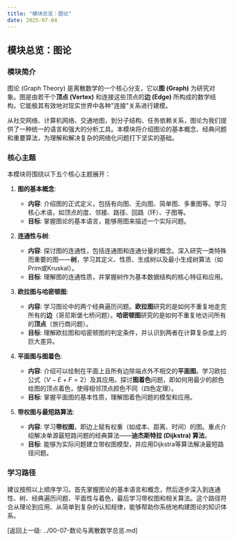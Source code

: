 ```yaml
---
title: "模块总览：图论"
date: 2025-07-04
---
```


## 模块总览：图论

### 模块简介

图论 (Graph Theory) 是离散数学的一个核心分支，它以**图 (Graph)** 为研究对象。图是由若干个**顶点 (Vertex)** 和连接这些顶点的**边 (Edge)** 所构成的数学结构，它能极其有效地对现实世界中各种"连接"关系进行建模。

从社交网络、计算机网络、交通地图，到分子结构、任务依赖关系，图论为我们提供了一种统一的语言和强大的分析工具。本模块将介绍图论的基本概念、经典问题和重要算法，为理解和解决复杂的网络化问题打下坚实的基础。

### 核心主题

本模块将围绕以下五个核心主题展开：

1.  **图的基本概念**:
    *   **内容**: 介绍图的正式定义，包括有向图、无向图、简单图、多重图等。学习核心术语，如顶点的度、邻接、路径、回路（环）、子图等。
    *   **目标**: 掌握图论的基本语言，能够用图来描述一个实际问题。

2.  **连通性与树**:
    *   **内容**: 探讨图的连通性，包括连通图和连通分量的概念。深入研究一类特殊而重要的图——**树**，学习其定义、性质、生成树以及最小生成树算法（如Prim或Kruskal）。
    *   **目标**: 理解图的连通性质，并掌握树作为基本数据结构的核心特征和应用。

3.  **欧拉图与哈密顿图**:
    *   **内容**: 学习图论中的两个经典遍历问题。**欧拉图**研究的是如何不重复地走完所有的**边**（哥尼斯堡七桥问题）。**哈密顿图**研究的是如何不重复地访问所有的**顶点**（旅行商问题）。
    *   **目标**: 理解欧拉图和哈密顿图的判定条件，并认识到两者在计算复杂度上的巨大差异。

4.  **平面图与图着色**:
    *   **内容**: 介绍可以绘制在平面上且所有边除端点外不相交的**平面图**。学习欧拉公式（$V-E+F=2$）及其应用。探讨**图着色**问题，即如何用最少的颜色给图的顶点着色，使得相邻顶点颜色不同（四色定理）。
    *   **目标**: 掌握平面图的基本性质，理解图着色问题的模型和应用。

5.  **带权图与最短路算法**:
    *   **内容**: 学习**带权图**，即边上赋有权重（如成本、距离、时间）的图。重点介绍解决单源最短路问题的经典算法——**迪杰斯特拉 (Dijkstra) 算法**。
    *   **目标**: 能够为实际问题建立带权图模型，并应用Dijkstra等算法解决最短路径问题。

### 学习路径

建议按照以上顺序学习。首先掌握图论的基本语言和概念，然后逐步深入到连通性、树、经典遍历问题、平面性与着色，最后学习带权图和相关算法。这个路径符合从理论到应用、从简单到复杂的认知规律，能够帮助你系统地构建图论的知识体系。

[返回上一级: ../00-07-数论与离散数学总览.md]
